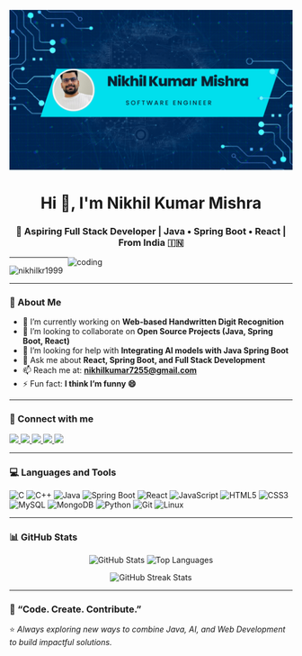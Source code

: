 <!-- ✅ GITHUB PROFILE README (Professional Version for Nikhil Kumar Mishra) -->

![](https://github.com/Nikhilkr1999/Nikhilkr1999/blob/main/BannerGitHub.png)

<h1 align="center">Hi 👋, I'm Nikhil Kumar Mishra</h1>
<h3 align="center">🚀 Aspiring Full Stack Developer | Java • Spring Boot • React | From India 🇮🇳</h3>

<img align="right" alt="coding" width="400" src="https://user-images.githubusercontent.com/55389276/140866485-8fb1c876-9a8f-4d6a-98dc-08c4981eaf70.gif">

---

<p align="left">
  <img src="https://komarev.com/ghpvc/?username=nikhilkr1999&label=Profile%20views&color=0e75b6&style=flat" alt="nikhilkr1999" />
</p>

---

### 🌟 About Me

- 🔭 I’m currently working on **Web-based Handwritten Digit Recognition**
- 👯 I’m looking to collaborate on **Open Source Projects (Java, Spring Boot, React)**
- 🤝 I’m looking for help with **Integrating AI models with Java Spring Boot**
- 💬 Ask me about **React, Spring Boot, and Full Stack Development**
- 📫 Reach me at: **nikhilkumar7255@gmail.com**
- ⚡ Fun fact: **I think I’m funny 😄**

---

### 🤝 Connect with me

<p align="left">
  <a href="https://leetcode.com/u/nikhil_kumar_mishra/" target="_blank">
    <img src="https://img.shields.io/badge/LeetCode-F89F1B?style=for-the-badge&logo=leetcode&logoColor=white" />
  </a>
  <a href="https://www.hackerrank.com/nikhilkumar7255" target="_blank">
    <img src="https://img.shields.io/badge/HackerRank-00EA64?style=for-the-badge&logo=hackerrank&logoColor=white" />
  </a>
  <a href="https://twitter.com/k09674557nikhil" target="_blank">
    <img src="https://img.shields.io/badge/Twitter-1DA1F2?style=for-the-badge&logo=twitter&logoColor=white" />
  </a>
  <a href="https://www.linkedin.com/in/nikhilkumarmishra01/" target="_blank">
    <img src="https://img.shields.io/badge/LinkedIn-0077B5?style=for-the-badge&logo=linkedin&logoColor=white" />
  </a>
  <a href="https://www.youtube.com/@nikcoder7" target="_blank">
    <img src="https://img.shields.io/badge/YouTube-FF0000?style=for-the-badge&logo=youtube&logoColor=white" />
  </a>
</p>

---

### 💻 Languages and Tools

<p align="left">
  <img src="https://cdn.jsdelivr.net/gh/devicons/devicon/icons/c/c-original.svg" width="40" height="40" alt="C"/>
  <img src="https://cdn.jsdelivr.net/gh/devicons/devicon/icons/cplusplus/cplusplus-original.svg" width="40" height="40" alt="C++"/>
  <img src="https://cdn.jsdelivr.net/gh/devicons/devicon/icons/java/java-original.svg" width="40" height="40" alt="Java"/>
  <img src="https://cdn.jsdelivr.net/gh/devicons/devicon/icons/spring/spring-original.svg" width="40" height="40" alt="Spring Boot"/>
  <img src="https://cdn.jsdelivr.net/gh/devicons/devicon/icons/react/react-original.svg" width="40" height="40" alt="React"/>
  <img src="https://cdn.jsdelivr.net/gh/devicons/devicon/icons/javascript/javascript-original.svg" width="40" height="40" alt="JavaScript"/>
  <img src="https://cdn.jsdelivr.net/gh/devicons/devicon/icons/html5/html5-original.svg" width="40" height="40" alt="HTML5"/>
  <img src="https://cdn.jsdelivr.net/gh/devicons/devicon/icons/css3/css3-original.svg" width="40" height="40" alt="CSS3"/>
  <img src="https://cdn.jsdelivr.net/gh/devicons/devicon/icons/mysql/mysql-original.svg" width="40" height="40" alt="MySQL"/>
  <img src="https://cdn.jsdelivr.net/gh/devicons/devicon/icons/mongodb/mongodb-original.svg" width="40" height="40" alt="MongoDB"/>
  <img src="https://cdn.jsdelivr.net/gh/devicons/devicon/icons/python/python-original.svg" width="40" height="40" alt="Python"/>
  <img src="https://cdn.jsdelivr.net/gh/devicons/devicon/icons/git/git-original.svg" width="40" height="40" alt="Git"/>
  <img src="https://cdn.jsdelivr.net/gh/devicons/devicon/icons/linux/linux-original.svg" width="40" height="40" alt="Linux"/>
</p>

---

### 📊 GitHub Stats

<p align="center">
  <img src="https://github-readme-stats.vercel.app/api?username=nikhilkr1999&show_icons=true&theme=tokyonight" alt="GitHub Stats" height="160"/>
  <img src="https://github-readme-stats.vercel.app/api/top-langs/?username=nikhilkr1999&layout=compact&theme=tokyonight" alt="Top Languages" height="160"/>
</p>

<p align="center">
  <img src="https://github-readme-streak-stats.herokuapp.com/?user=nikhilkr1999&theme=tokyonight" alt="GitHub Streak Stats" />
</p>

---

### 🧠 “Code. Create. Contribute.”
⭐ *Always exploring new ways to combine Java, AI, and Web Development to build impactful solutions.*

